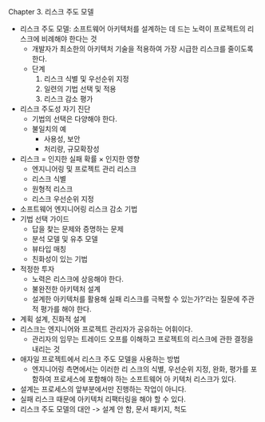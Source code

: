 Chapter 3. 리스크 주도 모델
- 리스크 주도 모델: 소프트웨어 아키텍처를 설계하는 데 드는 노력이 프로젝트의 리스크에 비례해야 한다는 것
  - 개발자가 최소한의 아키텍처 기술을 적용하여 가장 시급한 리스크를 줄이도록 한다.
  - 단계
    1. 리스크 식별 및 우선순위 지정 
    2. 일련의 기법 선택 및 적용
    3. 리스크 감소 평가
- 리스크 주도성 자기 진단
  - 기법의 선택은 다양해야 한다.
  - 불일치의 예
    - 사용성, 보안
    - 처리량, 규모확장성
- 리스크 = 인지한 실패 확률 × 인지한 영향
  - 엔지니어링 및 프로젝트 관리 리스크
  - 리스크 식별
  - 원형적 리스크
  - 리스크 우선순위 지정
- 소프트웨어 엔지니어링 리스크 감소 기법
- 기법 선택 가이드
  - 답을 찾는 문제와 증명하는 문제
  - 분석 모델 및 유추 모델
  - 뷰타입 매칭
  - 친화성이 있는 기법
- 적정한 투자
  - 노력은 리스크에 상응해야 한다.
  - 불완전한 아키텍처 설계
  - 설계한 아키텍처를 활용해 실패 리스크를 극복할 수 있는가?’라는 질문에 주관적 평가를 해야 한다.
- 계획 설계, 진화적 설계
- 리스크는 엔지니어와 프로젝트 관리자가 공유하는 어휘이다.
  - 관리자의 임무는 트레이드 오프를 이해하고 프로젝트의 리스크에 관한 결정을 내리는 것
- 애자일 프로젝트에서 리스크 주도 모델을 사용하는 방법
  - 엔지니어링 측면에서는 이러한 리 스크의 식별, 우선순위 지정, 완화, 평가를 포함하여 프로세스에 포함해야 하는 소프트웨어 아 키텍처 리스크가 있다.
- 설계는 프로세스의 앞부분에서만 진행하는 작업이 아니다.
- 실패 리스크 때문에 아키텍처 리팩터링을 해야 할 수 있다.
- 리스크 주도 모델의 대안 -> 설계 안 함, 문서 패키지, 척도